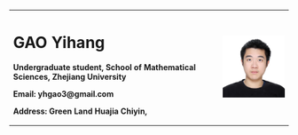 <table border="0">
  <tr>
    <td width="75%">
      <h1>GAO Yihang</h1>
      <p><b>Undergraduate student, School of Mathematical Sciences, Zhejiang University</b></p>
      <p><b>Email: yhgao3@gmail.com</b></p>
      <p><b>Address: Green Land Huajia Chiyin, </b></p>
    </td>
    <td width="25%">
      <img src="/YihangGAO.jpg" width="100%">     
    </td>
  </tr>
</table>
